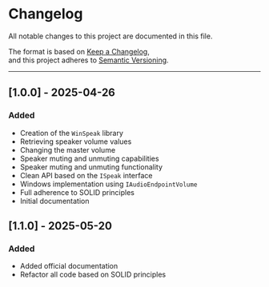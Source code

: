# Changelog

All notable changes to this project are documented in this file.

The format is based on [Keep a Changelog](https://keepachangelog.com/fr/1.0.0/),  
and this project adheres to [Semantic Versioning](https://semver.org/lang/fr/).

---

## [1.0.0] - 2025-04-26

### Added

- Creation of the `WinSpeak` library
- Retrieving speaker volume values
- Changing the master volume
- Speaker muting and unmuting capabilities
- Speaker muting and unmuting functionality
- Clean API based on the `ISpeak` interface
- Windows implementation using `IAudioEndpointVolume`
- Full adherence to SOLID principles
- Initial documentation


## [1.1.0] - 2025-05-20

### Added

- Added official documentation
- Refactor all code based on SOLID principles
